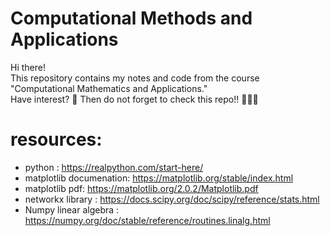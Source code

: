 # Computational Methods and Applications
Hi there!  
This repository contains my notes and code from the course "Computational Mathematics and Applications."  
Have interest? 🤔 Then do not forget to check this repo!! 🧑🏻‍🏫

# resources:
- python : https://realpython.com/start-here/ <br/>
- matplotlib documenation: https://matplotlib.org/stable/index.html <br/>
- matplotlib pdf: https://matplotlib.org/2.0.2/Matplotlib.pdf <br/>
- networkx library : https://docs.scipy.org/doc/scipy/reference/stats.html <br/>
- Numpy linear algebra : https://numpy.org/doc/stable/reference/routines.linalg.html <br/>
